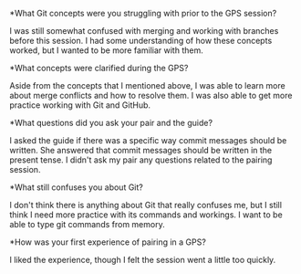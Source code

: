 *What Git concepts were you struggling with prior to the GPS session?

I was still somewhat confused with merging and working with branches before this session. I had some understanding of how these concepts worked, but I wanted to be more familiar with them.

*What concepts were clarified during the GPS?

Aside from the concepts that I mentioned above, I was able to learn more about merge conflicts and how to resolve them. I was also able to get more practice working with Git and GitHub.

*What questions did you ask your pair and the guide?

I asked the guide if there was a specific way commit messages should be written. She answered that commit messages should be written in the present tense. I didn't ask my pair any questions related to the pairing session.

*What still confuses you about Git?

I don't think there is anything about Git that really confuses me, but I still think I need more practice with its commands and workings. I want to be able to type git commands from memory.

*How was your first experience of pairing in a GPS?

I liked the experience, though I felt the session went a little too quickly.